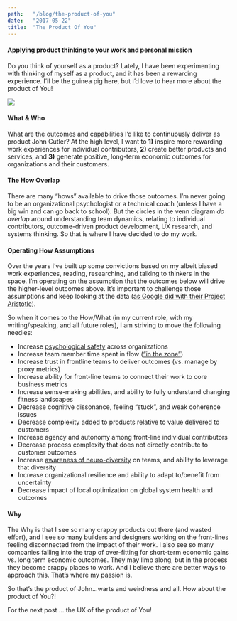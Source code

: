 ```yaml
---
path:	"/blog/the-product-of-you"
date:	"2017-05-22"
title:	"The Product Of You"
---
```


#### Applying product thinking to your work and personal mission

Do you think of yourself as a product? Lately, I have been experimenting with thinking of myself as a product, and it has been a rewarding experience. I’ll be the guinea pig here, but I’d love to hear more about the product of You!

![](/images/1*6rCyl-0XnGtCiBo6M6Pskg.png)

#### What & Who

What are the outcomes and capabilities I’d like to continuously deliver as product John Cutler? At the high level, I want to **1)** inspire more rewarding work experiences for individual contributors, **2)** create better products and services, and **3)** generate positive, long-term economic outcomes for organizations and their customers.

#### The How Overlap

There are many “hows” available to drive those outcomes. I’m never going to be an organizational psychologist or a technical coach (unless I have a big win and can go back to school). But the circles in the venn diagram *do overlap* around understanding team dynamics, relating to individual contributors, outcome-driven product development, UX research, and systems thinking. So that is where I have decided to do my work.

#### Operating How Assumptions

Over the years I’ve built up some convictions based on my albeit biased work experiences, reading, researching, and talking to thinkers in the space. I’m operating on the assumption that the outcomes below will drive the higher-level outcomes above. It’s important to challenge those assumptions and keep looking at the data ([as Google did with their Project Aristotle](https://www.nytimes.com/2016/02/28/magazine/what-google-learned-from-its-quest-to-build-the-perfect-team.html?_r=0)).

So when it comes to the How/What (in my current role, with my writing/speaking, and all future roles), I am striving to move the following needles:

* Increase [psychological safety](https://en.wikipedia.org/wiki/Psychological_safety) across organizations
* Increase team member time spent in flow ([“in the zone”](https://en.wikipedia.org/wiki/Flow_%28psychology%29))
* Increase trust in frontline teams to deliver outcomes (vs. manage by proxy metrics)
* Increase ability for front-line teams to connect their work to core business metrics
* Increase sense-making abilities, and ability to fully understand changing fitness landscapes
* Decrease cognitive dissonance, feeling “stuck”, and weak coherence issues
* Decrease complexity added to products relative to value delivered to customers
* Increase agency and autonomy among front-line individual contributors
* Decrease process complexity that does not directly contribute to customer outcomes
* Increase [awareness of neuro-diversity](https://hbr.org/2017/05/neurodiversity-as-a-competitive-advantage) on teams, and ability to leverage that diversity
* Increase organizational resilience and ability to adapt to/benefit from uncertainty
* Decrease impact of local optimization on global system health and outcomes
#### Why

The Why is that I see so many crappy products out there (and wasted effort), and I see so many builders and designers working on the front-lines feeling disconnected from the impact of their work. I also see so many companies falling into the trap of over-fitting for short-term economic gains vs. long term economic outcomes. They may limp along, but in the process they become crappy places to work. And I believe there are better ways to approach this. That’s where my passion is.

So that’s the product of John…warts and weirdness and all. How about the product of You?!

For the next post … the UX of the product of You!

